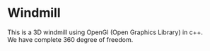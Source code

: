 # Windmill
This is a 3D windmill using OpenGl (Open Graphics Library) in c++.<br>
We have complete 360 degree of freedom.
